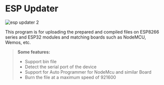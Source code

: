 ESP Updater
===========
![esp updater 2](https://user-images.githubusercontent.com/16634570/31322862-d43a7f44-acab-11e7-9bfd-73eaaf91eb33.png)

This program is for uploading the prepared and compiled files on ESP8266 series and ESP32 modules and matching boards such as NodeMCU, Wemos, etc.

> **Some features:**
>- Support bin file
>- Detect the serial port of the device
>- Support for Auto Programmer for NodeMcu and similar Board
>- Burn the file at a maximum speed of 921600
